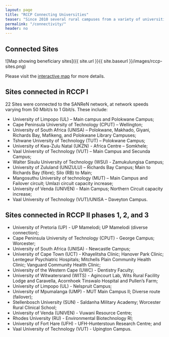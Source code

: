 ```yaml
---
layout: page
title: "RCCP Connecting Universities"
teaser: "Since 2010 several rural campuses from a variety of universities have benefited from the RCCP project. In 2018 the project <em>RCCP II</em> project team continues to connect universities in South Africa to the Internet. Learn more about the progress and plans."
permalink: "/connectivity/"
header: no
---
```


## Connected Sites

![Map showing beneficiary sites]({{ site.url }}{{ site.baseurl }}/images/rccp-sites.png)

Please visit the [interactive map](http://rpubs.com/anelda/rccp-sites) for more details.

## Sites connected in RCCP I

22 Sites were connected to the SANReN network, at network speeds varying from 50 Mbit/s to 1
Gbit/s. These include:

- University of Limpopo (UL) – Main campus and Polokwane Campus;
- Cape Peninsula University of Technology (CPUT) – Wellington;
- University of South Africa (UNISA) – Polokwane, Makhado, Giyani, Richards Bay, Mafikeng,
and Polokwane Library Campuses;
- Tshwane University of Technology (TUT) – Polokwane Campus;
- University of Kwa-Zulu Natal (UKZN) - Africa Centre – Somkhele;
- Vaal University of Technology (VUT) – Main Campus and Secunda Campus;
- Walter Sisulu University of Technology (WSU) - Zamukulungisa Campus;
- University of Zululand (UNIZULU) – Richards Bay Campus; Main to Richards Bay (fibre); Silo
(RB) to Main;
- Mangosuthu University of technology (MUT) – Main Campus and Failover circuit; Umlazi
circuit capacity increase;
- University of Venda (UNIVEN) - Main Campus; Northern Circuit capacity increase;
- Vaal University of Technology (VUT)/UNISA – Daveyton Campus.

## Sites connected in RCCP II phases 1, 2, and 3

- University of Pretoria (UP) - UP Mamelodi; UP Mamelodi (diverse connection);
- Cape Peninsula University of Technology (CPUT) - George Campus; Worcester;
- University of South Africa (UNISA) - Newcastle Campus;
- University of Cape Town (UCT) - Khayelitsha Clinic; Hanover Park Clinic; Lentegeur
Psychiatric Hospitals; Mitchells Plain Community Health Clinic; Vanguard Community Health
Clinic;
- University of the Western Cape (UWC) - Dentistry Faculty;
- University of Witwatersrand (WITS) - Agincourt Lab, Wits Rural Facility Lodge and Caravella,
Acornhoek Tinswalo Hospital and Pullen’s Farm;
- University of Limpopo (UL) - Nelspruit Campus;
- University of Mpumalanga (UMP) - MUT Main Campus II; Diverse route (failover);
- Stellenbosch University (SUN) - Saldanha Military Academy; Worcester Rural Clinical School;
- University of Venda (UNIVEN) - Vuwani Resource Centre;
- Rhodes University (RU) - Environmental Biotechnology RI;
- University of Fort Hare (UFH) - UFH-Hunterstoun Research Centre; and
- Vaal University of Technology (VUT) - Upington Campus.

